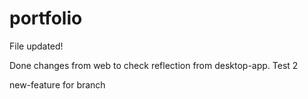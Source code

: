 # portfolio
File updated!

Done changes from web to check reflection from desktop-app.
Test 2


new-feature for branch

